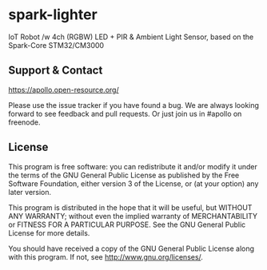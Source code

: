 # spark-lighter

IoT Robot /w 4ch (RGBW) LED + PIR & Ambient Light Sensor,
based on the Spark-Core STM32/CM3000

## Support & Contact

https://apollo.open-resource.org/

Please use the issue tracker if you have found a bug. We are always looking
forward to see feedback and pull requests. Or just join us in #apollo on freenode.

## License

This program is free software: you can redistribute it and/or modify
it under the terms of the GNU General Public License as published by
the Free Software Foundation, either version 3 of the License, or
(at your option) any later version.

This program is distributed in the hope that it will be useful,
but WITHOUT ANY WARRANTY; without even the implied warranty of
MERCHANTABILITY or FITNESS FOR A PARTICULAR PURPOSE.  See the
GNU General Public License for more details.

You should have received a copy of the GNU General Public License
along with this program.  If not, see <http://www.gnu.org/licenses/>.
